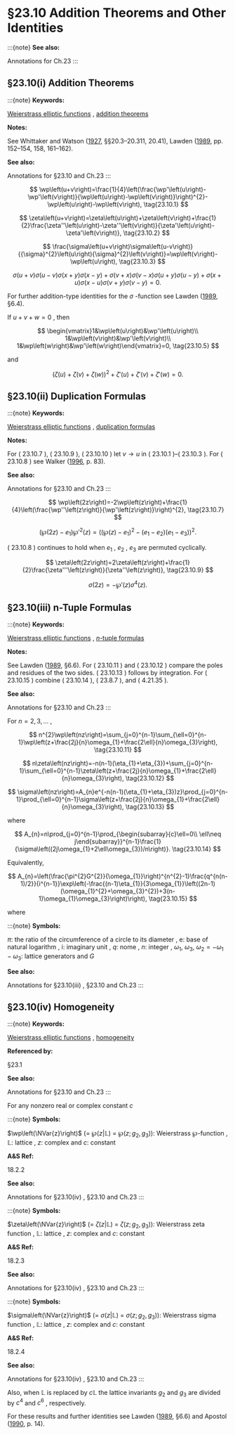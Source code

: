 # §23.10 Addition Theorems and Other Identities

:::{note}
**See also:**

Annotations for Ch.23
:::


## §23.10(i) Addition Theorems

:::{note}
**Keywords:**

[Weierstrass elliptic functions](http://dlmf.nist.gov/search/search?q=Weierstrass%20elliptic%20functions) , [addition theorems](http://dlmf.nist.gov/search/search?q=addition%20theorems)

**Notes:**

See Whittaker and Watson ([1927](./bib/W.html#bib2404 "A Course of Modern Analysis"), §§20.3–20.311, 20.41), Lawden ([1989](./bib/L.html#bib1385 "Elliptic Functions and Applications"), pp. 152–154, 158, 161–162).

**See also:**

Annotations for §23.10 and Ch.23
:::


<a id="E1"></a>
$$
\wp\left(u+v\right)=\frac{1}{4}\left(\frac{\wp'\left(u\right)-\wp'\left(v\right)}{\wp\left(u\right)-\wp\left(v\right)}\right)^{2}-\wp\left(u\right)-\wp\left(v\right), \tag{23.10.1}
$$


<a id="E2"></a>
$$
\zeta\left(u+v\right)=\zeta\left(u\right)+\zeta\left(v\right)+\frac{1}{2}\frac{\zeta''\left(u\right)-\zeta''\left(v\right)}{\zeta'\left(u\right)-\zeta'\left(v\right)}, \tag{23.10.2}
$$


<a id="E3"></a>
$$
\frac{\sigma\left(u+v\right)\sigma\left(u-v\right)}{{\sigma}^{2}\left(u\right){\sigma}^{2}\left(v\right)}=\wp\left(v\right)-\wp\left(u\right), \tag{23.10.3}
$$


<a id="E4"></a>
$$
\sigma\left(u+v\right)\sigma\left(u-v\right)\sigma\left(x+y\right)\sigma\left(x-y\right)+\sigma\left(v+x\right)\sigma\left(v-x\right)\sigma\left(u+y\right)\sigma\left(u-y\right)+{\sigma\left(x+u\right)\sigma\left(x-u\right)\sigma\left(v+y\right)\sigma\left(v-y\right)=0.} \tag{23.10.4}
$$

For further addition-type identities for the $\sigma$ -function see Lawden ([1989](./bib/L.html#bib1385 "Elliptic Functions and Applications"), §6.4).

If $u+v+w=0$ , then


<a id="E5"></a>
$$
\begin{vmatrix}1&\wp\left(u\right)&\wp'\left(u\right)\\
1&\wp\left(v\right)&\wp'\left(v\right)\\
1&\wp\left(w\right)&\wp'\left(w\right)\end{vmatrix}=0, \tag{23.10.5}
$$

and


<a id="E6"></a>
$$
\left(\zeta\left(u\right)+\zeta\left(v\right)+\zeta\left(w\right)\right)^{2}+\zeta'\left(u\right)+\zeta'\left(v\right)+\zeta'\left(w\right)=0. \tag{23.10.6}
$$


## §23.10(ii) Duplication Formulas

:::{note}
**Keywords:**

[Weierstrass elliptic functions](http://dlmf.nist.gov/search/search?q=Weierstrass%20elliptic%20functions) , [duplication formulas](http://dlmf.nist.gov/search/search?q=duplication%20formulas)

**Notes:**

For ( 23.10.7 ), ( 23.10.9 ), ( 23.10.10 ) let $v\to u$ in ( 23.10.1 )–( 23.10.3 ). For ( 23.10.8 ) see Walker ([1996](./bib/W.html#bib2359 "Elliptic Functions. A Constructive Approach"), p. 83).

**See also:**

Annotations for §23.10 and Ch.23
:::


<a id="E7"></a>
$$
\wp\left(2z\right)=-2\wp\left(z\right)+\frac{1}{4}\left(\frac{\wp''\left(z\right)}{\wp'\left(z\right)}\right)^{2}, \tag{23.10.7}
$$


<a id="E8"></a>
$$
(\wp\left(2z\right)-e_{1}){\wp'}^{2}(z)=\left((\wp\left(z\right)-e_{1})^{2}-(e_{1}-e_{2})(e_{1}-e_{3})\right)^{2}. \tag{23.10.8}
$$

( 23.10.8 ) continues to hold when $e_{1}$ , $e_{2}$ , $e_{3}$ are permuted cyclically.


<a id="E9"></a>
$$
\zeta\left(2z\right)=2\zeta\left(z\right)+\frac{1}{2}\frac{\zeta'''\left(z\right)}{\zeta''\left(z\right)}, \tag{23.10.9}
$$


<a id="E10"></a>
$$
\sigma\left(2z\right)=-\wp'\left(z\right){\sigma}^{4}\left(z\right). \tag{23.10.10}
$$


## §23.10(iii) n-Tuple Formulas

:::{note}
**Keywords:**

[Weierstrass elliptic functions](http://dlmf.nist.gov/search/search?q=Weierstrass%20elliptic%20functions) , [$n$-tuple formulas](http://dlmf.nist.gov/search/search?q=n-tuple%20formulas)

**Notes:**

See Lawden ([1989](./bib/L.html#bib1385 "Elliptic Functions and Applications"), §6.6). For ( 23.10.11 ) and ( 23.10.12 ) compare the poles and residues of the two sides. ( 23.10.13 ) follows by integration. For ( 23.10.15 ) combine ( 23.10.14 ), ( 23.8.7 ), and ( 4.21.35 ).

**See also:**

Annotations for §23.10 and Ch.23
:::

For $n=2,3,\dots$ ,


<a id="E11"></a>
$$
n^{2}\wp\left(nz\right)=\sum_{j=0}^{n-1}\sum_{\ell=0}^{n-1}\wp\left(z+\frac{2j}{n}\omega_{1}+\frac{2\ell}{n}\omega_{3}\right), \tag{23.10.11}
$$


<a id="E12"></a>
$$
n\zeta\left(nz\right)=-n(n-1)(\eta_{1}+\eta_{3})+\sum_{j=0}^{n-1}\sum_{\ell=0}^{n-1}\zeta\left(z+\frac{2j}{n}\omega_{1}+\frac{2\ell}{n}\omega_{3}\right), \tag{23.10.12}
$$


<a id="E13"></a>
$$
\sigma\left(nz\right)=A_{n}e^{-n(n-1)(\eta_{1}+\eta_{3})z}\prod_{j=0}^{n-1}\prod_{\ell=0}^{n-1}\sigma\left(z+\frac{2j}{n}\omega_{1}+\frac{2\ell}{n}\omega_{3}\right), \tag{23.10.13}
$$

where


<a id="E14"></a>
$$
A_{n}=n\prod_{j=0}^{n-1}\prod_{\begin{subarray}{c}\ell=0\\
\ell\neq j\end{subarray}}^{n-1}\frac{1}{\sigma\left((2j\omega_{1}+2\ell\omega_{3})/n\right)}. \tag{23.10.14}
$$

Equivalently,


<a id="E15"></a>
$$
A_{n}=\left(\frac{\pi^{2}G^{2}}{\omega_{1}}\right)^{n^{2}-1}\frac{q^{n(n-1)/2}}{i^{n-1}}\exp\left(-\frac{(n-1)\eta_{1}}{3\omega_{1}}\left((2n-1)(\omega_{1}^{2}+\omega_{3}^{2})+3(n-1)\omega_{1}\omega_{3}\right)\right), \tag{23.10.15}
$$

where

:::{note}
**Symbols:**

$\pi$: the ratio of the circumference of a circle to its diameter , $\mathrm{e}$: base of natural logarithm , $\mathrm{i}$: imaginary unit , $q$: nome , $n$: integer , $\omega_{1}$, $\omega_{3}$, $\omega_{2}=-\omega_{1}-\omega_{3}$: lattice generators and $G$

**See also:**

Annotations for §23.10(iii) , §23.10 and Ch.23
:::


## §23.10(iv) Homogeneity

:::{note}
**Keywords:**

[Weierstrass elliptic functions](http://dlmf.nist.gov/search/search?q=Weierstrass%20elliptic%20functions) , [homogeneity](http://dlmf.nist.gov/search/search?q=homogeneity)

**Referenced by:**

§23.1

**See also:**

Annotations for §23.10 and Ch.23
:::

For any nonzero real or complex constant $c$

:::{note}
**Symbols:**

$\wp\left(\NVar{z}\right)$ (= $\wp\left(z|\mathbb{L}\right)$ = $\wp\left(z;g_{2},g_{3}\right)$): Weierstrass $\wp$-function , $\mathbb{L}$: lattice , $z$: complex and $c$: constant

**A&S Ref:**

18.2.2

**See also:**

Annotations for §23.10(iv) , §23.10 and Ch.23
:::

:::{note}
**Symbols:**

$\zeta\left(\NVar{z}\right)$ (= $\zeta\left(z|\mathbb{L}\right)$ = $\zeta\left(z;g_{2},g_{3}\right)$): Weierstrass zeta function , $\mathbb{L}$: lattice , $z$: complex and $c$: constant

**A&S Ref:**

18.2.3

**See also:**

Annotations for §23.10(iv) , §23.10 and Ch.23
:::

:::{note}
**Symbols:**

$\sigma\left(\NVar{z}\right)$ (= $\sigma\left(z|\mathbb{L}\right)$ = $\sigma\left(z;g_{2},g_{3}\right)$): Weierstrass sigma function , $\mathbb{L}$: lattice , $z$: complex and $c$: constant

**A&S Ref:**

18.2.4

**See also:**

Annotations for §23.10(iv) , §23.10 and Ch.23
:::

Also, when $\mathbb{L}$ is replaced by $c\mathbb{L}$ the lattice invariants $g_{2}$ and $g_{3}$ are divided by $c^{4}$ and $c^{6}$ , respectively.

For these results and further identities see Lawden ([1989](./bib/L.html#bib1385 "Elliptic Functions and Applications"), §6.6) and Apostol ([1990](./bib/index.html#bib119 "Modular Functions and Dirichlet Series in Number Theory"), p. 14).
